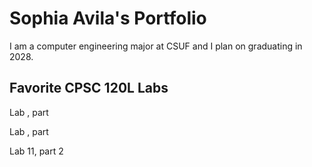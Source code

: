 
# Sophia Avila's Portfolio

I am a computer engineering major at CSUF and I plan on graduating in 2028.

## Favorite CPSC 120L Labs

Lab , part 


Lab , part 


Lab 11, part 2